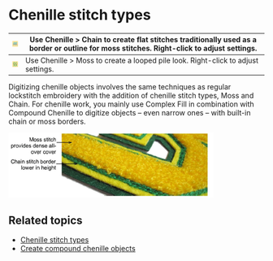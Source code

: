 # Chenille stitch types

| ![Chain00142.png](assets/Chain00142.png) | Use Chenille > Chain to create flat stitches traditionally used as a border or outline for moss stitches. Right-click to adjust settings. |
| ---------------------------------------- | ----------------------------------------------------------------------------------------------------------------------------------------- |
| ![Moss00143.png](assets/Moss00143.png)   | Use Chenille > Moss to create a looped pile look. Right-click to adjust settings.                                                         |

Digitizing chenille objects involves the same techniques as regular lockstitch embroidery with the addition of chenille stitch types, Moss and Chain. For chenille work, you mainly use Complex Fill in combination with Compound Chenille to digitize objects – even narrow ones – with built-in chain or moss borders.

![chenille-sample-03.png](assets/chenille-sample-03.png)

## Related topics

- [Chenille stitch types](../../Chenille/chenille_basics/Chenille_stitch_types)
- [Create compound chenille objects](../../Chenille/chenille_digitizing/Create_compound_chenille_objects)
